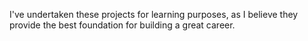 I've undertaken these projects for learning purposes, as I believe they provide the best foundation for building a great career.
